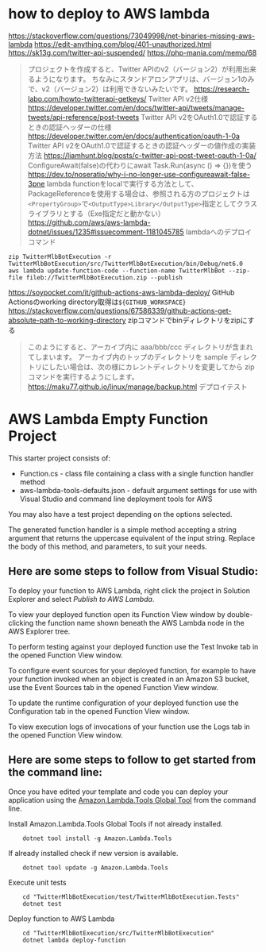 # how to deploy to AWS lambda
https://stackoverflow.com/questions/73049998/net-binaries-missing-aws-lambda
https://edit-anything.com/blog/401-unauthorized.html
https://sk13g.com/twitter-api-suspended/
https://php-mania.com/memo/68
> プロジェクトを作成すると、Twitter APIのv2（バージョン2）が利用出来るようになります。
> ちなみにスタンドアロンアプリは、バージョン1のみで、v2（バージョン2）は利用できないみたいです。
https://research-labo.com/howto-twitterapi-getkeys/
Twitter API v2仕様
https://developer.twitter.com/en/docs/twitter-api/tweets/manage-tweets/api-reference/post-tweets
Twitter API v2をOAuth1.0で認証するときの認証ヘッダーの仕様
https://developer.twitter.com/en/docs/authentication/oauth-1-0a
Twitter API v2をOAuth1.0で認証するときの認証ヘッダーの値作成の実装方法
https://liamhunt.blog/posts/c-twitter-api-post-tweet-oauth-1-0a/
ConfigureAwait(false)の代わりにawait Task.Run(async () => {})を使う
https://dev.to/noseratio/why-i-no-longer-use-configureawait-false-3pne
lambda functionをlocalで実行する方法として、PackageReferenceを使用する場合は、参照される方のプロジェクトは`<PropertyGroup>`で`<OutputType>Library</OutputType>`指定としてクラスライブラリとする（Exe指定だと動かない）
https://github.com/aws/aws-lambda-dotnet/issues/1235#issuecomment-1181045785
lambdaへのデプロイコマンド
```
zip TwitterMlbBotExecution -r TwitterMlbBotExecution/src/TwitterMlbBotExecution/bin/Debug/net6.0
aws lambda update-function-code --function-name TwitterMlbBot --zip-file fileb://TwitterMlbBotExecution.zip --publish
```
https://soypocket.com/it/github-actions-aws-lambda-deploy/
GitHub Actionsのworking directory取得は`${GITHUB_WORKSPACE}`
https://stackoverflow.com/questions/67586339/github-actions-get-absolute-path-to-working-directory
zipコマンドでbinディレクトリをzipにする
> このようにすると、アーカイブ内に aaa/bbb/ccc ディレクトリが含まれてしまいます。 アーカイブ内のトップのディレクトリを sample ディレクトリにしたい場合は、次の様にカレントディレクトリを変更してから zip コマンドを実行するようにします。
https://maku77.github.io/linux/manage/backup.html
デプロイテスト

# AWS Lambda Empty Function Project

This starter project consists of:
* Function.cs - class file containing a class with a single function handler method
* aws-lambda-tools-defaults.json - default argument settings for use with Visual Studio and command line deployment tools for AWS

You may also have a test project depending on the options selected.

The generated function handler is a simple method accepting a string argument that returns the uppercase equivalent of the input string. Replace the body of this method, and parameters, to suit your needs.

## Here are some steps to follow from Visual Studio:

To deploy your function to AWS Lambda, right click the project in Solution Explorer and select *Publish to AWS Lambda*.

To view your deployed function open its Function View window by double-clicking the function name shown beneath the AWS Lambda node in the AWS Explorer tree.

To perform testing against your deployed function use the Test Invoke tab in the opened Function View window.

To configure event sources for your deployed function, for example to have your function invoked when an object is created in an Amazon S3 bucket, use the Event Sources tab in the opened Function View window.

To update the runtime configuration of your deployed function use the Configuration tab in the opened Function View window.

To view execution logs of invocations of your function use the Logs tab in the opened Function View window.

## Here are some steps to follow to get started from the command line:

Once you have edited your template and code you can deploy your application using the [Amazon.Lambda.Tools Global Tool](https://github.com/aws/aws-extensions-for-dotnet-cli#aws-lambda-amazonlambdatools) from the command line.

Install Amazon.Lambda.Tools Global Tools if not already installed.
```
    dotnet tool install -g Amazon.Lambda.Tools
```

If already installed check if new version is available.
```
    dotnet tool update -g Amazon.Lambda.Tools
```

Execute unit tests
```
    cd "TwitterMlbBotExecution/test/TwitterMlbBotExecution.Tests"
    dotnet test
```

Deploy function to AWS Lambda
```
    cd "TwitterMlbBotExecution/src/TwitterMlbBotExecution"
    dotnet lambda deploy-function
```
